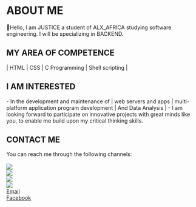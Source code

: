 <!DOCTYPE html>
<html>

<head>
<meta charset="UTF-8">
    <meta name="description" content="A brief description of the page">
    <meta name="keywords" content="Uzor,Justice,Onyeka, Nigerian Software Enginner, ALX student,Inovative,Tech savvy">
    <meta name="viewport" content="width=device-width, initial-scale=1.0">
    <link rel="stylesheet" href="index.css">
</head>

<div id="about_me">
<h1>ABOUT ME</h1>
<p>👋Hello, I am JUSTICE a student of ALX_AFRICA studying software engineering.
I will be specializing in BACKEND.</p>
</div>
<div id="my_area_of_competence">
<h2>MY AREA OF COMPETENCE</h2>
| HTML | CSS | C Programming | Shell scripting |
</div>
<div id="i_am_interested">
<h2> I AM INTERESTED </h2>
- In the development and maintenance of | web servers and apps | multi-platform application program development | And Data Analysis |
- I am looking forward to participate on innovative projects with great minds like you, to enable me build upon my critical thinking skills. 
</div>
<div id="contact_me">
<h2>CONTACT ME</h2>
You can reach me through the following channels:
<br><br><a href="https://web.facebook.com/Just0sky"><img src="https://img.shields.io/badge/Facebook-1877F2?style=for-the-badge&logo=facebook&logoColor=white"</a>
<br><a href="https://www.linkedin.com/in/justosky"><img src="https://img.shields.io/badge/LinkedIn-0077B5?style=for-the-badge&logo=linkedin&logoColor=white"</a>
<br><a href="https://twitter.com/just0sky"><img src="https://img.shields.io/badge/Twitter-1DA1F2?style=for-the-badge&logo=twitter&logoColor=white"</a>
<br><a href="https://wa.me/+2348031950483"><img src="https://img.shields.io/badge/WhatsApp-25D366?style=for-the-badge&logo=whatsapp&logoColor=white"</a>
<br>Email 
<br>Facebook
</div>
<!---
A special repository for changing the look and feel of my profile page
--->
</html>
